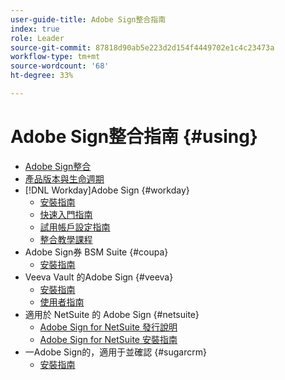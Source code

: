 ```yaml
---
user-guide-title: Adobe Sign整合指南
index: true
role: Leader
source-git-commit: 87818d90ab5e223d2d154f4449702e1c4c23473a
workflow-type: tm+mt
source-wordcount: '68'
ht-degree: 33%

---
```



# Adobe Sign整合指南 {#using}

+ [Adobe Sign整合](home.md)
+ [產品版本與生命週期](versions.md)
+ [!DNL Workday]Adobe Sign {#workday}
   + [安裝指南](workday/install.md)
   + [快速入門指南](workday/quick-start.md)
   + [試用帳戶設定指南](workday/trial-install.md)
   + [整合教學課程](workday/tutorial-video.md)
+ Adobe Sign券 BSM Suite {#coupa}
   + [安裝指南](coupa/install.md)
+ Veeva Vault 的Adobe Sign {#veeva}
   + [安裝指南](veeva/install.md)
   + [使用者指南](veeva/user.md)
+ 適用於 NetSuite 的 Adobe Sign {#netsuite}
   + [Adobe Sign for NetSuite 發行說明](netsuite/release-notes.md)
   + [Adobe Sign for NetSuite 安裝指南](netsuite/install.md)
+ 一Adobe Sign的，適用于並確認 {#sugarcrm}
   + [安裝指南](sugarcrm/install.md)

